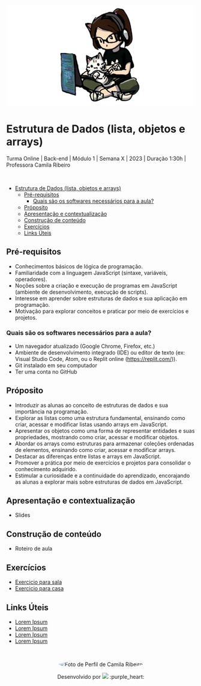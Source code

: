 <h1 align="center">
  <img src="assets/Deva.png" alt="logo deva" width="500">
</h1>

# Estrutura de Dados (lista, objetos e arrays)

Turma Online | Back-end | Módulo 1 | Semana X | 2023 | Duração 1:30h | Professora Camila Ribeiro

</br>


- [Estrutura de Dados (lista, objetos e arrays)](#estrutura-de-dados-lista-objetos-e-arrays)
  - [Pré-requisitos](#pré-requisitos)
    - [Quais são os softwares necessários para a aula?](#quais-são-os-softwares-necessários-para-a-aula)
  - [Próposito](#próposito)
  - [Apresentação e contextualização](#apresentação-e-contextualização)
  - [Construção de conteúdo](#construção-de-conteúdo)
  - [Exercícios](#exercícios)
  - [Links Úteis](#links-úteis)

## Pré-requisitos

- Conhecimentos básicos de lógica de programação.
- Familiaridade com a linguagem JavaScript (sintaxe, variáveis, operadores).
- Noções sobre a criação e execução de programas em JavaScript (ambiente de desenvolvimento, execução de scripts).
- Interesse em aprender sobre estruturas de dados e sua aplicação em programação.
- Motivação para explorar conceitos e praticar por meio de exercícios e projetos.

### Quais são os softwares necessários para a aula?

- Um navegador atualizado (Google Chrome, Firefox, etc.)
- Ambiente de desenvolvimento integrado (IDE) ou editor de texto (ex: Visual Studio Code, Atom, ou o Replit online (https://replit.com/)).
- Git instalado em seu computador
- Ter uma conta no GitHub

## Próposito

- Introduzir as alunas ao conceito de estruturas de dados e sua importância na programação.
- Explorar as listas como uma estrutura fundamental, ensinando como criar, acessar e modificar listas usando arrays em JavaScript.
- Apresentar os objetos como uma forma de representar entidades e suas propriedades, mostrando como criar, acessar e modificar objetos.
- Abordar os arrays como estruturas para armazenar coleções ordenadas de elementos, ensinando como criar, acessar e modificar arrays.
- Destacar as diferenças entre listas e arrays em JavaScript.
- Promover a prática por meio de exercícios e projetos para consolidar o conhecimento adquirido.
- Estimular a curiosidade e a continuidade do aprendizado, encorajando as alunas a explorar mais sobre estruturas de dados em JavaScript.

## Apresentação e contextualização

- Slides

## Construção de conteúdo

- Roteiro de aula

## Exercícios

- [Exercicio para sala](https://github.com/mflilian/repo-example/tree/main/exercicios/para-sala)
- [Exercicio para casa](https://github.com/mflilian/repo-example/tree/main/exercicios/para-casa)

## Links Úteis

- [Lorem Ipsum](https://www.lipsum.com/feed/html)
- [Lorem Ipsum](https://www.lipsum.com/feed/html)
- [Lorem Ipsum](https://www.lipsum.com/feed/html)
- [Lorem Ipsum](https://www.lipsum.com/feed/html)

<br>

<p align="center">
<a>
 <img style="border-radius: 50%;" src="https://user-images.githubusercontent.com/84551213/181837816-99598bea-75fc-4ce9-893e-f90383f972d7.png" width="200px;" alt="Foto de Perfil de Camila Ribeiro"/>
 <br/>
</a>
</p>

<p align="center"> Desenvolvido por <a href="https://www.linkedin.com/in/camila-ribeiro-pinto/" target="_blank"><img src="https://img.shields.io/badge/-Camila_Ribeiro-blue?style=flat-square&logo=Linkedin&logoColor=white&link=https://www.linkedin.com/in/camila-ribeiro-pinto/" target="_blank"></a> :purple_heart: </p>
